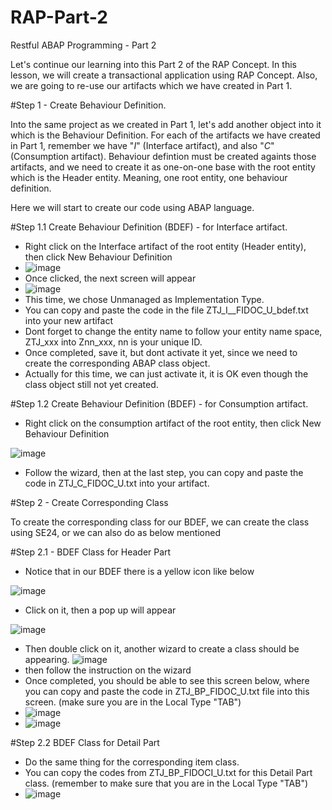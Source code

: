 # RAP-Part-2
Restful ABAP Programming - Part 2

Let's continue our learning into this Part 2 of the RAP Concept.
In this lesson, we will create a transactional application using RAP Concept.
Also, we are going to re-use our artifacts which we have created in Part 1.

#Step 1 - Create Behaviour Definition.

Into the same project as we created in Part 1, let's add another object into it which is the Behaviour Definition.
For each of the artifacts we have created in Part 1, remember we have "_I_" (Interface artifact), and also "_C_" (Consumption artifact).
Behaviour defintion must be created againts those artifacts, and we need to create it as one-on-one base with the root entity which is the Header entity.
Meaning, one root entity, one behaviour definition. 

Here we will start to create our code using ABAP language.

#Step 1.1 Create Behaviour Definition (BDEF) -  for Interface artifact.
  - Right click on the Interface artifact of the root entity (Header entity), then click New Behaviour Definition
  - ![image](https://user-images.githubusercontent.com/39553318/190392747-919fb6ed-4963-434b-a461-fdc7d95c23c1.png)
  - Once clicked, the next screen will appear
  - ![image](https://user-images.githubusercontent.com/39553318/190392966-f18c9cfe-d395-4c4c-becd-aeb48c4918eb.png)
  - This time, we chose Unmanaged as Implementation Type.
  - You can copy and paste the code in the file ZTJ_I__FIDOC_U_bdef.txt into your new artifact
  - Dont forget to change the entity name to follow your entity name space, ZTJ_xxx into Znn_xxx, nn is your unique ID.
  - Once completed, save it, but dont activate it yet, since we need to create the corresponding ABAP class object. 
  - Actually for this time, we can just activate it, it is OK even though the class object still not yet created.

#Step 1.2 Create Behaviour Definition (BDEF) -  for Consumption artifact.

  - Right click on the consumption artifact of the root entity, then click New Behaviour Definition
  
  ![image](https://user-images.githubusercontent.com/39553318/190974326-41656dd3-d11d-4764-a888-383972dbe840.png)
  - Follow the wizard, then at the last step, you can copy and paste the code in ZTJ_C_FIDOC_U.txt into your artifact.

#Step 2 - Create Corresponding Class

To create the corresponding class for our BDEF, we can create the class using SE24, or we can also do as below mentioned

#Step 2.1 - BDEF Class for Header Part
  - Notice that in our BDEF there is a yellow icon like below

![image](https://user-images.githubusercontent.com/39553318/190970734-0b9a1801-0418-40b2-8732-f1dac3ff594f.png)
  - Click on it, then a pop up will appear

![image](https://user-images.githubusercontent.com/39553318/190971309-c420217d-6a3d-4585-a3b8-512fdb24479f.png)
  - Then double click on it, another wizard to create a class should be appearing.
  ![image](https://user-images.githubusercontent.com/39553318/190971511-07a6e68c-1838-43b8-bd4e-bd0be4ca0be7.png)
  - then follow the instruction on the wizard
  - Once completed, you should be able to see this screen below, where you can copy and paste the code in ZTJ_BP_FIDOC_U.txt file into this screen. (make sure you are in the Local Type "TAB")
  - ![image](https://user-images.githubusercontent.com/39553318/190972145-b74ff3f7-b464-4453-95f8-aed47efc3927.png)
  - ![image](https://user-images.githubusercontent.com/39553318/190973007-b86875c6-9efe-494a-8319-5b48b6885fbe.png)

#Step 2.2 BDEF Class for Detail Part
  - Do the same thing for the corresponding item class.
  - You can copy the codes from ZTJ_BP_FIDOCI_U.txt for this Detail Part class. (remember to make sure that you are in the Local Type "TAB")
  - ![image](https://user-images.githubusercontent.com/39553318/190973031-ab280991-8695-4846-979c-6a1fcf5c1706.png)

 

